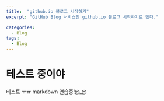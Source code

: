 ```yaml
---
title:  "github.io 블로그 시작하기"
excerpt: "GitHub Blog 서비스인 github.io 블로그 시작하기로 했다."

categories:
  - Blog
tags:
  - Blog
---
```

# 테스트 중이야
테스트 ㅠㅠ markdown 연습중!@_@